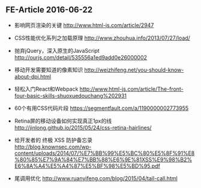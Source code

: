 ## FE-Article 2016-06-22

- 影响网页渲染的关键
http://www.html-js.com/article/2947

- CSS性能优化系列之加载原理
http://www.zhouhua.info/2013/07/27/load/

- 抛弃jQuery，深入原生的JavaScript
http://ourjs.com/detail/535556a1ed9add0e26000002

- 移动开发需要知道的像素知识
http://weizhifeng.net/you-should-know-about-dpi.html

- 轻松入门React和Webpack
http://www.html-js.com/article/The-front-four-basic-skills-shuoxuedouchang%202931

- 60个有用CSS代码片段
https://segmentfault.com/a/1190000002773955

- Retina屏的移动设备如何实现真正1px的线
http://jinlong.github.io/2015/05/24/css-retina-hairlines/

- 给开发者的 终极 XSS 防护备忘录  
http://blog.knownsec.com/wp-content/uploads/2014/07/%E7%BB%99%E5%BC%80%E5%8F%91%E8%80%85%E7%9A%84%E7%BB%88%E6%9E%81XSS%E9%98%B2%E6%8A%A4%E5%A4%87%E5%BF%98%E5%BD%95.pdf

- 尾调用优化
http://www.ruanyifeng.com/blog/2015/04/tail-call.html

